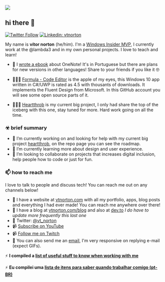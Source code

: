 <img src='https://vtnorton.com/wp-content/themes/vtn_heartthrob/img/pages/partials/vitor.jpg' />

## hi there 👋

[![Twitter Follow](https://img.shields.io/twitter/follow/vt_norton?label=Follow)](https://twitter.com/vt_norton)
[![Linkedin: vtnorton](https://img.shields.io/badge/-Vítor%20Norton-blue?style=flat-square&logo=Linkedin&logoColor=white&link=https://www.linkedin.com/in/vtnorton/)](https://www.linkedin.com/in/vtnorton/)

My name is __vítor norton__ (he/him). I'm a [Windows Insider MVP](https://developer.microsoft.com/en-us/advocates/lucas-santos), I currently work at the @lambda3 and in my own personal projects. I love to teach and learn! 

- 📖 I [wrote a ebook](https://vtnorton.com/onenote) about OneNote! It's in Portuguese but there are plans for new versions in other languages! Share to your friends if you like it 🤓

- 👨🏻‍💻 [Formula - Code Editor](https://vtnorton.com/formula) is the apple of my eyes, this Windows 10 app written in C#/UWP is rated as 4.5 with thousants of downloads. It implements the Fluent Design from Microsoft. In this GitHub account you will see some open source parts of it.

- 👨🏻‍🎤 [Heartthrob](https://github.com/vtnorton/heartthrob) is my current big project, I only had share the top of the iceberg with this one, stay tuned for more. Hard work going on all the time.

### ☣ brief summary
- 🤔 I’m currently working on and looking for help with my current big project [heartthrob](https://github.com/vtnorton/heartthrob), on the repo page you can see the roadmap.
- 🌱 I’m currently learning more about design and user experience. 
- 👯 I’m looking to collaborate on projects that increases digital inclusion, help people how to code or just for fun.


### 📫 how to reach me
I love to talk to people and discuss tech! You can reach me out on any channels below!

- 🔗 I have a website at [vtnorton.com](https://vtnorton.com?utm_source=github&utm_medium=profile_readme&utm_campaign=fixed_link) with all my portfolio, apps, blog posts and everything I had ever made! You can reach me anywhere over there!
- 📝 I have a blog at [vtnorton.com/blog](https://vtnorton.com/blog?utm_source=github&utm_medium=profile_readme&utm_campaign=fixed_link) and also at [dev.to](https://dev.to/vtnorton) _I do have to update more frequently this last one_
- 🎰 Twitter: [@vt_norton](https://twitter.com/vt_norton)
- 📹 [Subscribe on YouTube](https://www.youtube.com/vtnorton)
- 📹 [Follow me on Twitch](https://twitch.tv/vt_norton)
- 📧 You can also send me an [email](mailto:vitor@vtnorton.com), I'm very responsive on replying e-mail (expect GIFs).

⚡ __I compiled a [list of useful stuff to know when working with me](https://github.com/vtnorton/vtnorton/blob/master/working-with-norton.md)__

⚡ __Eu compilei uma [lista de itens para saber quando trabalhar comigo (pt-BR)](https://github.com/vtnorton/vtnorton/blob/master/trabalhando-com-o-norton.md)__